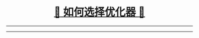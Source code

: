 [<h1 align = "center">:rocket: 如何选择优化器 :facepunch:</h1>][0]

---








---
[0]: https://blog.csdn.net/aliceyangxi1987/article/details/73210204
